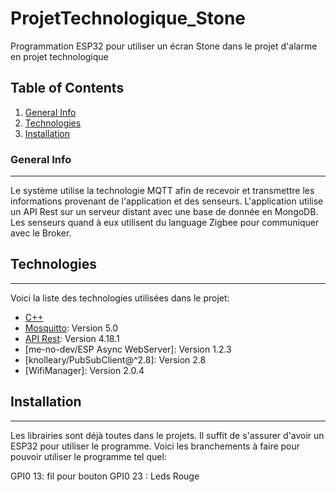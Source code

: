 # ProjetTechnologique_Stone
Programmation ESP32 pour utiliser un écran Stone dans le projet d'alarme en projet technologique

## Table of Contents
1. [General Info](#general-info)
2. [Technologies](#technologies)
3. [Installation](#installation)
### General Info
***
Le système utilise la technologie MQTT afin de recevoir et transmettre les informations provenant de l'application et des senseurs. L'application utilise un API Rest sur un serveur distant avec une base de donnée en MongoDB. Les senseurs quand à eux utilisent du language Zigbee pour communiquer avec le Broker.
## Technologies
***
Voici la liste des technologies utilisées dans le projet:
* [C++](https://cplusplus.com/doc/tutorial/)
* [Mosquitto](https://mosquitto.org/): Version 5.0
* [API Rest](https://www.bezkoder.com/node-express-mongodb-crud-rest-api/): Version 4.18.1
* [me-no-dev/ESP Async WebServer]: Version 1.2.3
* [knolleary/PubSubClient@^2.8]: Version 2.8
* [WifiManager]: Version 2.0.4
## Installation
***
Les librairies sont déjà toutes dans le projets. Il suffit de s'assurer d'avoir un ESP32 pour utiliser le programme.
Voici les branchements à faire pour pouvoir utiliser le programme tel quel:

GPI0 13: fil pour bouton
GPI0 23 : Leds Rouge
